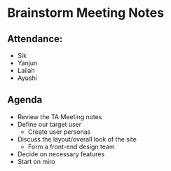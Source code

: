 # Brainstorm Meeting Notes

## Attendance:
- Sik
- Yanjun
- Lailah
- Ayushi

## Agenda
- Review the TA Meeting notes
- Define our target user
  - Create user personas
- Discuss the layout/overall look of the site
  - Form a front-end design team
- Decide on necessary features
- Start on miro
